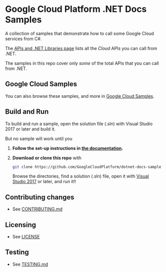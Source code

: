 # Google Cloud Platform .NET Docs Samples

A collection of samples that demonstrate how to call some
Google Cloud services from C#.

The [APIs and .NET Libraries page](https://cloud.google.com/dotnet/docs/apis)
lists all the _Cloud_ APIs you can call from .NET.

The samples in this repo cover only _some_ of the total APIs that you can call from .NET.

## Google Cloud Samples

You can also browse these samples, and more in [Google Cloud Samples](https://cloud.google.com/docs/samples).


## Build and Run

To build and run a sample, open the solution file (.sln) with Visual
Studio 2017 or later and build it.

But no sample will work until you 

1.  **Follow the set-up instructions in [the documentation](https://cloud.google.com/dotnet/docs/setup).**

6.  **Download or clone this repo** with
    ```sh
    git clone https://github.com/GoogleCloudPlatform/dotnet-docs-samples
    ```
    Browse the directories, find a solution (.sln) file, open it with
    [Visual Studio 2017](https://www.visualstudio.com/) or later, and run it!!


## Contributing changes

* See [CONTRIBUTING.md](CONTRIBUTING.md)

## Licensing

* See [LICENSE](LICENSE)

## Testing

* See [TESTING.md](TESTING.md)
